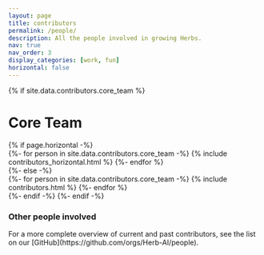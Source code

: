 ```yaml
---
layout: page
title: contributors
permalink: /people/
description: All the people involved in growing Herbs.
nav: true
nav_order: 3 
display_categories: [work, fun]
horizontal: false
---
```


<!-- pages/contributors.md -->
<!-- same style as project -->
<div class="projects"> 
  <!-- There are three categories: core, current & past studetns -->
  {% if site.data.contributors.core_team %}
    <h1 class="category">Core Team</h1> 
    <!-- Generate cards for each person -->
    {% if page.horizontal -%}
      <div class="container">
        <div class="row row-cols-2">
          {%- for person in site.data.contributors.core_team -%}
            {% include contributors_horizontal.html %}
          {%- endfor %}
        </div>
      </div>
    {%- else -%}
      <div class="grid">
          {%- for person in site.data.contributors.core_team -%}
          {% include contributors.html %}
        {%- endfor %}
      </div>
    {%- endif -%}
  {%- endif -%}
</div>

<h3>Other people involved</h3>
For a more complete overview of current and past contributors, see the list on our [GitHub](https://github.com/orgs/Herb-AI/people).